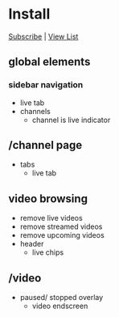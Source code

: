 # Install

[Subscribe](https://subscribe.adblockplus.org/?location=https%3A%2F%2Fraw.githubusercontent.com%2Fmchangrh%2Fyt-neuter%2Fmaster%2Ffilters%2Fnolive.txt&title=yt-neuter%20nolive) | [View List](https://raw.githubusercontent.com/mchangrh/yt-neuter/master/filters/nolive.txt)

## global elements
### sidebar navigation
  * live tab
* channels
  * channel is live indicator
## /channel page
* tabs
  * live tab
## video browsing
  * remove live videos
  * remove streamed videos
  * remove upcoming videos
* header
  * live chips
## /video
* paused/ stopped overlay
  * video endscreen
